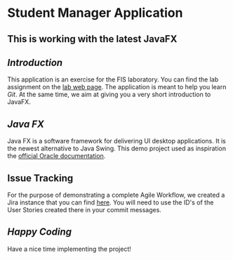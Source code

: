 # **Student Manager Application**
## This is working with the latest JavaFX
## _Introduction_
This application is an exercise for the FIS laboratory. You can
find the lab assignment on the [lab web
page](http://labs.cs.upt.ro/~oose/pmwiki.php/FSE/LAB2019).
The application is meant to help you learn _Git_. At the same
time, we aim at giving you a very short introduction to JavaFX.
## _Java FX_
Java FX is a software framework for delivering UI desktop
applications. It is the newest alternative to Java Swing.
This demo project used as inspiration the [official Oracle
documentation](https://docs.oracle.com/javafx/2/get_started/form.htm).
## Issue Tracking
For the purpose of demonstrating a complete Agile Workflow, we
created a Jira instance that you can find
[here](https://loose.atlassian.net/projects/SM/issues). You will
need to use the ID's of the User Stories created there in your
commit messages.
## _Happy Coding_
Have a nice time implementing the project!